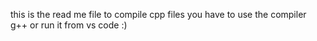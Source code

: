 this is the read me file 
to compile cpp files you have to use the compiler g++ or run it from vs code :)
